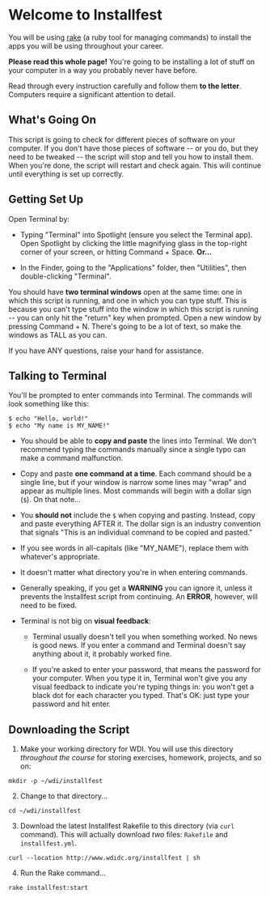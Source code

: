 # Welcome to Installfest

You will be using [rake](https://github.com/ruby/rake) (a ruby tool for managing commands) to install the apps you will be using throughout your career.

**Please read this whole page!** You're going to be installing a lot of stuff on your computer in a way you probably never have before.

Read through every instruction carefully and follow them **to the letter**.  Computers require a significant attention to detail.

## What's Going On

This script is going to check for different pieces of software on your computer. If you don't have those pieces of software -- or you do, but they need to be tweaked -- the script will stop and tell you how to install them. When you're done, the script will restart and check again. This will continue until everything is set up correctly.

## Getting Set Up

Open Terminal by:

- Typing "Terminal" into Spotlight (ensure you select the Terminal app). Open Spotlight by clicking the little magnifying glass in the top-right corner of your screen, or hitting Command + Space. **Or...**

- In the Finder, going to the "Applications" folder, then "Utilities", then double-clicking "Terminal".

You should have **two terminal windows** open at the same time: one in which this script is running, and one in which you can type stuff. This is because you can't type stuff into the window in which this script is running -- you can only hit the "return" key when prompted. Open a new window by pressing Command + N. There's going to be a lot of text, so make the windows as TALL as you can.

If you have ANY questions, raise your hand for assistance.

## Talking to Terminal

You'll be prompted to enter commands into Terminal. The commands will look something like this:

```
$ echo "Hello, world!"
$ echo "My name is MY_NAME!"
```

- You should be able to **copy and paste** the lines into Terminal. We don't recommend typing the commands manually since a single typo can make a command malfunction.

- Copy and paste **one command at a time**. Each command should be a single line, but if your window is narrow some lines may "wrap" and appear as multiple lines. Most commands will begin with a dollar sign (`$`). On that note...

- You **should not** include the `$` when copying and pasting. Instead, copy and paste everything AFTER it. The dollar sign is an industry convention that signals "This is an individual command to be copied and pasted."

- If you see words in all-capitals (like "MY_NAME"), replace them with whatever's appropriate.

- It doesn't matter what directory you're in when entering commands.

- Generally speaking, if you get a **WARNING** you can ignore it, unless it prevents the Installfest script from continuing. An **ERROR**, however, will need to be fixed.

- Terminal is not big on **visual feedback**:

  - Terminal usually doesn't tell you when something worked. No news is good news. If you enter a command and Terminal doesn't say anything about it, it probably worked fine.

  - If you're asked to enter your password, that means the password for your computer. When you type it in, Terminal won't give you any visual feedback to indicate you're typing things in: you won't get a black dot for each character you typed. That's OK: just type your password and hit enter.

## Downloading the Script

1. Make your working directory for WDI.  You will use this directory *throughout the course* for storing exercises, homework, projects, and so on:

  ```
  mkdir -p ~/wdi/installfest
  ```

2. Change to that directory...

  ```
  cd ~/wdi/installfest
  ```

3. Download the latest Installfest Rakefile to this directory (via `curl` command). This will actually download *two* files: `Rakefile` and `installfest.yml`.

  ```
  curl --location http://www.wdidc.org/installfest | sh
  ```

4. Run the Rake command...

  ```
  rake installfest:start
  ```
